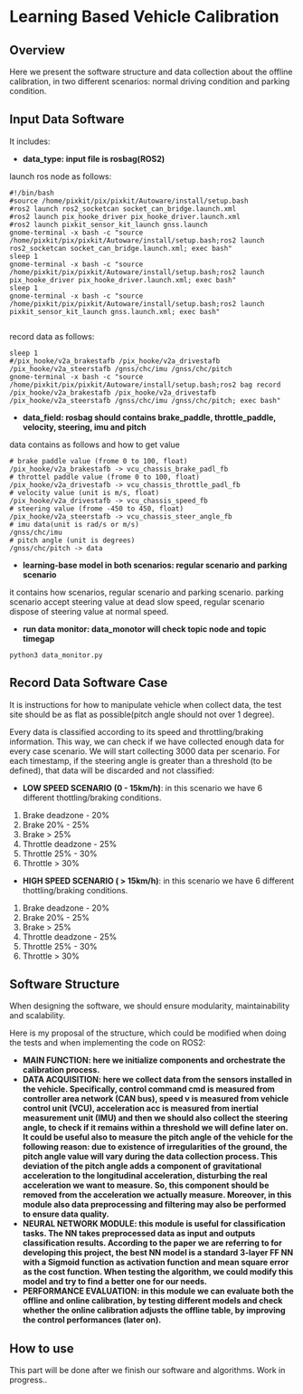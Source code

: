 # Learning Based Vehicle Calibration

## Overview

Here we present the software structure and data collection about the offline calibration, in two different scenarios: normal driving condition and parking condition.

## Input Data Software

It includes:
- **data_type: input file is rosbag(ROS2)**

launch ros node as follows:
```
#!/bin/bash
#source /home/pixkit/pix/pixkit/Autoware/install/setup.bash
#ros2 launch ros2_socketcan socket_can_bridge.launch.xml
#ros2 launch pix_hooke_driver pix_hooke_driver.launch.xml
#ros2 launch pixkit_sensor_kit_launch gnss.launch
gnome-terminal -x bash -c "source /home/pixkit/pix/pixkit/Autoware/install/setup.bash;ros2 launch ros2_socketcan socket_can_bridge.launch.xml; exec bash"
sleep 1
gnome-terminal -x bash -c "source /home/pixkit/pix/pixkit/Autoware/install/setup.bash;ros2 launch pix_hooke_driver pix_hooke_driver.launch.xml; exec bash"
sleep 1
gnome-terminal -x bash -c "source /home/pixkit/pix/pixkit/Autoware/install/setup.bash;ros2 launch pixkit_sensor_kit_launch gnss.launch.xml; exec bash"


```

record data as follows:
```
sleep 1
#/pix_hooke/v2a_brakestafb /pix_hooke/v2a_drivestafb /pix_hooke/v2a_steerstafb /gnss/chc/imu /gnss/chc/pitch
gnome-terminal -x bash -c "source /home/pixkit/pix/pixkit/Autoware/install/setup.bash;ros2 bag record /pix_hooke/v2a_brakestafb /pix_hooke/v2a_drivestafb /pix_hooke/v2a_steerstafb /gnss/chc/imu /gnss/chc/pitch; exec bash"
```


- **data_field: rosbag should contains brake_paddle, throttle_paddle, velocity, steering, imu and pitch**

data contains as follows and how to get value
```
# brake paddle value (frome 0 to 100, float)
/pix_hooke/v2a_brakestafb -> vcu_chassis_brake_padl_fb
# throttel paddle value (frome 0 to 100, float)
/pix_hooke/v2a_drivestafb -> vcu_chassis_throttle_padl_fb
# velocity value (unit is m/s, float)
/pix_hooke/v2a_drivestafb -> vcu_chassis_speed_fb
# steering value (frome -450 to 450, float)
/pix_hooke/v2a_steerstafb -> vcu_chassis_steer_angle_fb
# imu data(unit is rad/s or m/s)
/gnss/chc/imu
# pitch angle (unit is degrees)
/gnss/chc/pitch -> data
```
- **learning-base model in both scenarios: regular scenario and parking scenario**

it contains how scenarios, regular scenario and parking scenario. parking scenario accept steering value at dead slow speed, regular scenario dispose of steering value at normal speed.

- **run data monitor: data_monotor will check topic node and topic timegap**

```
python3 data_monitor.py
```
## Record Data Software Case

It is instructions for how to manipulate vehicle when collect data, the test site should be as flat as possible(pitch angle should not over 1 degree). 

Every data is classified according to its speed and throttling/braking information. This way, we can check if we have collected enough data for every case scenario. We will start collecting 3000 data per scenario. For each timestamp, if the steering angle is greater than a threshold (to be defined), that data will be discarded and not classified:

- **LOW SPEED SCENARIO (0 - 15km/h)**: in this scenario we have 6 different thottling/braking conditions.
1. Brake deadzone - 20%
2. Brake 20% - 25%
3. Brake > 25%
4. Throttle deadzone - 25%
5. Throttle 25% - 30%
6. Throttle > 30%

- **HIGH SPEED SCENARIO ( > 15km/h)**: in this scenario we have 6 different thottling/braking conditions.
1. Brake deadzone - 20%
2. Brake 20% - 25%
3. Brake > 25%
4. Throttle deadzone - 25%
5. Throttle 25% - 30%
6. Throttle > 30%


## Software Structure
When designing the software, we should ensure modularity, maintainability and scalability.

Here is my proposal of the structure, which could be modified when doing the tests and when implementing the code on ROS2:

- **MAIN FUNCTION: here we initialize components and orchestrate the calibration process.**
- **DATA ACQUISITION: here we collect data from the sensors installed in the vehicle. Specifically, control command cmd is measured from controller area network (CAN bus), speed v is measured from vehicle control unit (VCU), acceleration acc is measured from inertial measurement unit (IMU) and then we should also collect the steering angle, to check if it remains within a threshold we will define later on. It could be useful also to measure the pitch angle of the vehicle for the following reason: due to existence of irregularities of the ground, the pitch angle value will vary during the data collection process. This deviation of the pitch angle adds a component of gravitational acceleration to the longitudinal acceleration, disturbing the real acceleration we want to measure. So, this component should be removed from the acceleration we actually measure. Moreover, in this module also data preprocessing and filtering may also be performed to ensure data quality.**
- **NEURAL NETWORK MODULE: this module is useful for classification tasks. The NN takes preprocessed data as input and outputs classification results. According to the paper we are referring to for developing this project, the best NN model is a standard 3-layer FF NN with a Sigmoid function as activation function and mean square error as the cost function. When testing the algorithm, we could modify this model and try to find a better one for our needs.**
- **PERFORMANCE EVALUATION: in this module we can evaluate both the offline and online calibration, by testing different models and check whether the online calibration adjusts the offline table, by improving the control performances (later on).**










## How to use
This part will be done after we finish our software and algorithms. Work in progress..






